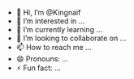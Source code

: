 - 👋 Hi, I’m @Kingnaif
- 👀 I’m interested in ...
- 🌱 I’m currently learning ...
- 💞️ I’m looking to collaborate on ...
- 📫 How to reach me ...
- 😄 Pronouns: ...
- ⚡ Fun fact: ...

<!---
Kingnaif/Kingnaif is a ✨ special ✨ repository because its `README.md` (this file) appears on your GitHub profile.
You can click the Preview link to take a look at your changes.
--->
